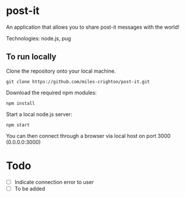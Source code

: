# post-it
An application that allows you to share post-it messages with the world!

Technologies: node.js, pug

## To run locally
Clone the repository onto your local machine.
```Shell
git clone https://github.com/miles-crighton/post-it.git
```

Download the required npm modules:
```Shell
npm install
```

Start a local node.js server:
```Shell    
npm start
```

You can then connect through a browser via local host on port 3000 (0.0.0.0:3000)

# Todo

- [ ] Indicate connection error to user
- [ ] To be added
